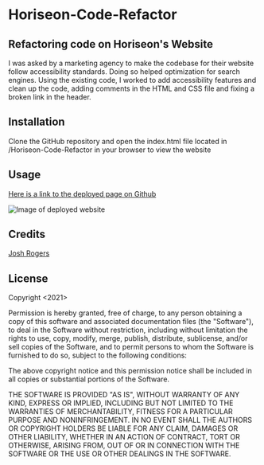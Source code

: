 # Horiseon-Code-Refactor

## Refactoring code on Horiseon's Website

I was asked by a marketing agency to make the codebase for their website follow accessibility standards. Doing so helped optimization for search engines. Using the existing code, I worked to add accessibility features and clean up the code, adding comments in the HTML and CSS file and fixing a broken link in the header. 

## Installation

Clone the GitHub repository and open the index.html file located in /Horiseon-Code-Refactor in your browser to view the website

## Usage

[Here is a link to the deployed page on Github](https://roshjogers.github.io/Horiseon-Code-Refactor/)

![Image of deployed website](assets/images/screenshot.png)

## Credits

[Josh Rogers](https://github.com/roshjogers)

## License

Copyright <2021> <Joshua Rogers>

Permission is hereby granted, free of charge, to any person obtaining a copy of this software and associated documentation files (the "Software"), to deal in the Software without restriction, including without limitation the rights to use, copy, modify, merge, publish, distribute, sublicense, and/or sell copies of the Software, and to permit persons to whom the Software is furnished to do so, subject to the following conditions:

The above copyright notice and this permission notice shall be included in all copies or substantial portions of the Software.

THE SOFTWARE IS PROVIDED "AS IS", WITHOUT WARRANTY OF ANY KIND, EXPRESS OR IMPLIED, INCLUDING BUT NOT LIMITED TO THE WARRANTIES OF MERCHANTABILITY, FITNESS FOR A PARTICULAR PURPOSE AND NONINFRINGEMENT. IN NO EVENT SHALL THE AUTHORS OR COPYRIGHT HOLDERS BE LIABLE FOR ANY CLAIM, DAMAGES OR OTHER LIABILITY, WHETHER IN AN ACTION OF CONTRACT, TORT OR OTHERWISE, ARISING FROM, OUT OF OR IN CONNECTION WITH THE SOFTWARE OR THE USE OR OTHER DEALINGS IN THE SOFTWARE.